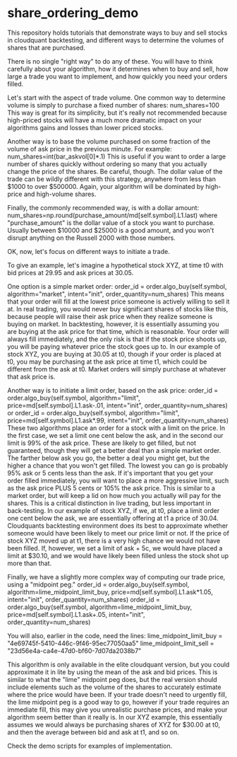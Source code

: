 # share_ordering_demo

This repository holds tutorials that demonstrate ways to buy and sell stocks in cloudquant backtesting, and different ways to determine the volumes of shares that are purchased.

There is no single "right way" to do any of these. You will have to think carefully about your algorithm, how it determines when to buy and sell, how large a trade you want to implement, and how quickly you need your orders filled.



Let's start with the aspect of trade volume. One common way to determine volume is simply to purchase a fixed number of shares:
num_shares=100
This way is great for its simplicity, but it's really not recommended because high-priced stocks will have a much more dramatic impact on your algorithms gains and losses than lower priced stocks.


Another way is to base the volume purchased on some fraction of the volume of ask price in the previous minute.
For example:
num_shares=int(bar_askvol[0]*.1)
This is useful if you want to order a large number of shares quickly without ordering so many that you actually change the price of the shares. 
Be careful, though. The dollar value of the trade can be wildly different with this strategy, anywhere from less than $1000 to over $500000. Again, your algorithm will be dominated by high-price and high-volume shares.


Finally, the commonly recommended way, is with a dollar amount:
num_shares=np.round(purchase_amount/md[self.symbol].L1.last)
where "purchase_amount" is the dollar value of a stock you want to purchase. Usually between $10000 and $25000 is a good amount, and you won't disrupt anything on the Russell 2000 with those numbers.



OK, now, let's focus on different ways to initiate a trade.

To give an example, let's imagine a hypothetical stock XYZ, at time t0 with bid prices at 29.95 and ask prices at 30.05. 

One option is a simple market order:
order_id = order.algo_buy(self.symbol, algorithm="market", intent="init", order_quantity=num_shares)
This means that your order will fill at the lowest price someone is actively willing to sell it at. 
In real trading, you would never buy significant shares of stocks like this, because people will raise their ask price when they realize someone is buying on market.
In backtesting, however, it is essentially assuming you are buying at the ask price for that time, which is reasonable.
Your order will always fill immediately, and the only risk is that if the stock price shoots up, you will be paying whatever price the stock goes up to.
In our example of stock XYZ, you are buying at 30.05 at t0, though if your order is placed at t0, you may be purchasing at the ask price at time t1, which could be different from the ask at t0. Market orders will simply purchase at whatever that ask price is.

Another way is to initiate a limit order, based on the ask price:
order_id = order.algo_buy(self.symbol, algorithm="limit", price=md[self.symbol].L1.ask-.01, intent="init", order_quantity=num_shares)
or
order_id = order.algo_buy(self.symbol, algorithm="limit", price=md[self.symbol].L1.ask*.99, intent="init", order_quantity=num_shares)
These two algorithms place an order for a stock with a limit on the price. In the first case, we set a limit one cent below the ask, and in the second our limit is 99% of the ask price. These are likely to get filled, but not guaranteed, though they will get a better deal than a simple market order. The farther below ask you go, the better a deal you might get, but the higher a chance that you won't get filled. The lowest you can go is probably 95% ask or 5 cents less than the ask. 
If it's important that you get your order filled immediately, you will want to place a more aggressive limit, such as the ask price PLUS 5 cents or 105% the ask price. This is similar to a market order, but will keep a lid on how much you actually will pay for the shares.
This is a critical distinction in live trading, but less important in back-testing.
In our example of stock XYZ, if we, at t0, place a limit order one cent below the ask, we are essentially offering at t1 a price of 30.04. Cloudquants backtesting environment does its best to approximate whether someone would have been likely to meet our price limit or not. If the price of stock XYZ moved up at t1, there is a very high chance we would not have been filled. If, however, we set a limit of ask + 5c, we would have placed a limit at $30.10, and we would have likely been filled unless the stock shot up more than that.

Finally, we have a slightly more complex way of computing our trade price, using a "midpoint peg." 
order_id = order.algo_buy(self.symbol, algorithm=lime_midpoint_limit_buy, price=md[self.symbol].L1.ask*1.05, intent="init", order_quantity=num_shares)
order_id = order.algo_buy(self.symbol, algorithm=lime_midpoint_limit_buy, price=md[self.symbol].L1.ask+.05, intent="init", order_quantity=num_shares)

You will also, earlier in the code, need the lines:
lime_midpoint_limit_buy = "4e69745f-5410-446c-9f46-95ec77050aa5"
lime_midpoint_limit_sell = "23d56e4a-ca4e-47d0-bf60-7d07da2038b7"

This algorithm is only available in the elite cloudquant version, but you could approximate it in lite by using the mean of the ask and bid prices. This is similar to what the "lime" midpoint peg does, but the real version should include elements such as the volume of the shares to accurately estimate where the price would have been. 
If your trade doesn't need to urgently fill, the lime midpoint peg is a good way to go, however if your trade requires an immediate fill, this may give you unrealistic purchase prices, and make your algorithm seem better than it really is.
In our XYZ example, this essentially assumes we would always be purchasing shares of XYZ for $30.00 at t0, and then the average between bid and ask at t1, and so on.

Check the demo scripts for examples of implementation.
